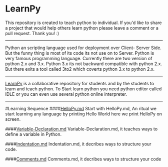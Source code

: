 # LearnPy
This repository is created to teach python to individual. If you'd like to share a project that would help others learn python please leave a comment or a pull request. Thank you! :)
_____
Python an scripting language used for deployment over Client- Server Side. But the funny thing is most of its code its not use on to Server. Python is very famous programming language. Currently there are two version of python 2.x and 3.x.
Python 3.x its not backward compatible with python 2.x.
But there exits a tool called 3to2 which coverts python 3.x to python 2.x.
_________________________________________________________________________________________________________________________
<a href="https://github.com/BhaveshSGupta/LearnPy/">LearnPy</a> is a collaborative repository for students and by the students to learn and teach python.
To Start learn python you need python editor called IDLE or you can even use several python online interpreter.

----

#Learning Sequence
####<a href="https://github.com/BhaveshSGupta/LearnPy/blob/master/HelloPy.md">HelloPy.md</a>
 Start with HelloPy.md, An ritual we start learning any language by printing Hello World here we print HelloPy on screen.
 
####<a href="https://github.com/BhaveshSGupta/LearnPy/blob/master/Variable-Declaration.md">Variable-Declaration.md</a>
Variable-Declaration.md, it teaches ways to define a variable in Python.

####<a href="https://github.com/BhaveshSGupta/LearnPy/blob/master/Indentation.md">Indentation.md</a>
Indentation.md, it decribes ways to structure your code.

####<a href="https://github.com/BhaveshSGupta/LearnPy/blob/master/Comments.md">Comments.md</a>
Comments.md, it decribes ways to structure your code
